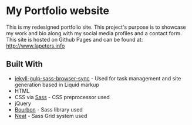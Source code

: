 # My Portfolio website
This is my redesigned portfolio site. This project's purpose is to showcase my work and bio along with my social media profiles and a contact form. This site is hosted on Github Pages and can be found at: http://www.lapeters.info

## Built With
* [jekyll-gulp-sass-browser-sync](https://github.com/shakyShane/jekyll-gulp-sass-browser-sync) - Used for task management and site generation based in Liquid markup 
* HTML
* CSS via [Sass](http://sass-lang.com/) - CSS preprocessor used
* jQuery
* [Bourbon](http://bourbon.io/) - Sass library used
* [Neat](http://neat.bourbon.io/) - Sass Grid system used

